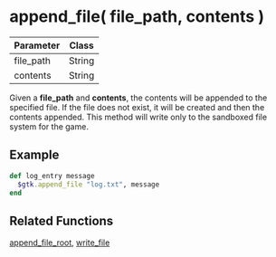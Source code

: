 # append_file( file_path, contents )

| Parameter | Class |
| --- | --- |
| file_path | String |
| contents | String |


Given a **file_path** and **contents**, the contents will be appended to the specified file.  If the file does not exist, it will be created and then the contents appended.  This method will write only to the sandboxed file system for the game.

## Example

```ruby
def log_entry message
  $gtk.append_file "log.txt", message
end
```

## Related Functions

[append_file_root](append_file_root.md), [write_file](write_file.md)
